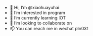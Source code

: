 - 👋 Hi, I’m @xiaohuayuhai
- 👀 I’m interested in program
- 🌱 I’m currently learning IOT
- 💞️ I’m looking to collaborate on
- 📫 You can reach me in wechat pln031

<!---
xiaohuayuhai/xiaohuayuhai is a ✨ special ✨ repository because its `README.md` (this file) appears on your GitHub profile.
You can click the Preview link to take a look at your changes.
--->
